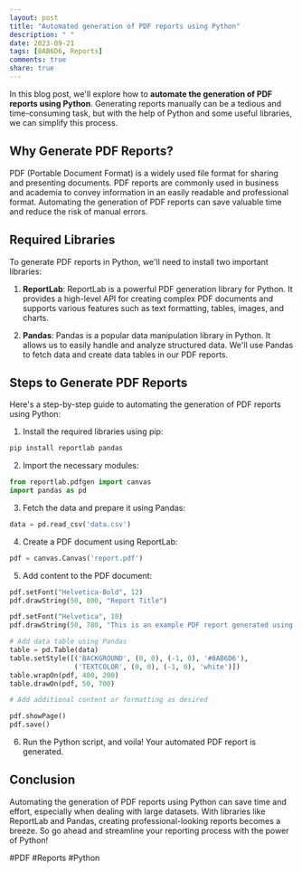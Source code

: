 ```yaml
---
layout: post
title: "Automated generation of PDF reports using Python"
description: " "
date: 2023-09-21
tags: [8AB6D6, Reports]
comments: true
share: true
---
```


In this blog post, we'll explore how to **automate the generation of PDF reports using Python**. Generating reports manually can be a tedious and time-consuming task, but with the help of Python and some useful libraries, we can simplify this process.

## Why Generate PDF Reports?

PDF (Portable Document Format) is a widely used file format for sharing and presenting documents. PDF reports are commonly used in business and academia to convey information in an easily readable and professional format. Automating the generation of PDF reports can save valuable time and reduce the risk of manual errors.

## Required Libraries

To generate PDF reports in Python, we'll need to install two important libraries:

1. **ReportLab**: ReportLab is a powerful PDF generation library for Python. It provides a high-level API for creating complex PDF documents and supports various features such as text formatting, tables, images, and charts.

2. **Pandas**: Pandas is a popular data manipulation library in Python. It allows us to easily handle and analyze structured data. We'll use Pandas to fetch data and create data tables in our PDF reports.

## Steps to Generate PDF Reports

Here's a step-by-step guide to automating the generation of PDF reports using Python:

1. Install the required libraries using pip:

```python
pip install reportlab pandas
```

2. Import the necessary modules:

```python
from reportlab.pdfgen import canvas
import pandas as pd
```

3. Fetch the data and prepare it using Pandas:

```python
data = pd.read_csv('data.csv')
```

4. Create a PDF document using ReportLab:

```python
pdf = canvas.Canvas('report.pdf')
```

5. Add content to the PDF document:

```python
pdf.setFont("Helvetica-Bold", 12)
pdf.drawString(50, 800, "Report Title")

pdf.setFont("Helvetica", 10)
pdf.drawString(50, 780, "This is an example PDF report generated using Python.")

# Add data table using Pandas
table = pd.Table(data)
table.setStyle([('BACKGROUND', (0, 0), (-1, 0), '#8AB6D6'),
                ('TEXTCOLOR', (0, 0), (-1, 0), 'white')])
table.wrapOn(pdf, 400, 200)
table.drawOn(pdf, 50, 700)

# Add additional content or formatting as desired

pdf.showPage()
pdf.save()
```

6. Run the Python script, and voila! Your automated PDF report is generated.

## Conclusion

Automating the generation of PDF reports using Python can save time and effort, especially when dealing with large datasets. With libraries like ReportLab and Pandas, creating professional-looking reports becomes a breeze. So go ahead and streamline your reporting process with the power of Python!

#PDF #Reports #Python